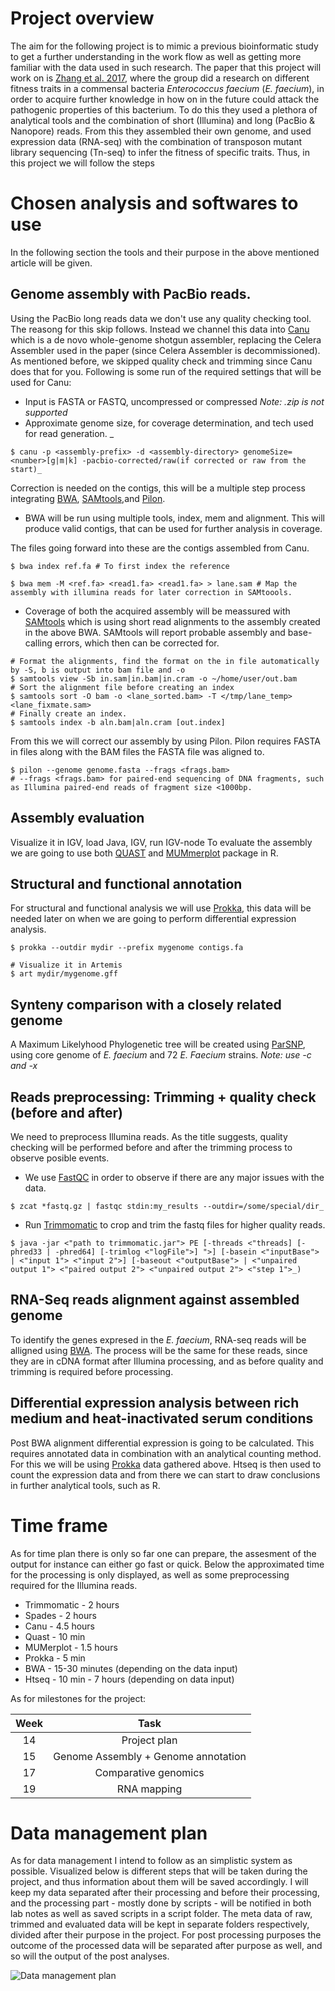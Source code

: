 # Project overview
The aim for the following project is to mimic a previous bioinformatic study to get a further understanding in the work flow as well as getting more familiar with the data used in such research. The paper that this project will work on is [Zhang et al. 2017](https://bmcgenomics.biomedcentral.com/articles/10.1186/s12864-017-4299-9), where the group did a research on different fitness traits in a commensal bacteria *Enterococcus faecium* (*E. faecium*), in order to acquire further knowledge in how on in the future could attack the pathogenic properties of this bacterium. To do this they used a plethora of analytical tools and the combination of short (Illumina) and long (PacBio & Nanopore) reads. From this they assembled their own genome, and used expression data (RNA-seq) with the combination of transposon mutant library sequencing (Tn-seq) to infer the fitness of specific traits. Thus, in this project we will follow the steps 

# Chosen analysis and softwares to use
In the following section the tools and their purpose in the above mentioned article will be given.

## Genome assembly with PacBio reads.
Using the PacBio long reads data we don't use any quality checking tool. The reasong for this skip follows. Instead we channel this data into [Canu](https://canu.readthedocs.io/en/latest/) which is a de novo whole-genome shotgun assembler, replacing the Celera Assembler used in the paper (since Celera Assembler is decommissioned). As mentioned before, we skipped quality check and trimming since Canu does that for you. Following is some run of the required settings that will be used for Canu:
    
- Input is FASTA or FASTQ, uncompressed or compressed _Note: .zip is not supported_
- Approximate genome size, for coverage determination, and tech used for read generation. _

```shell
$ canu -p <assembly-prefix> -d <assembly-directory> genomeSize=<number>[g|m|k] -pacbio-corrected/raw(if corrected or raw from the start)_
```

Correction is needed on the contigs, this will be a multiple step process integrating [BWA](http://bio-bwa.sourceforge.net/), [SAMtools](http://www.htslib.org/),and [Pilon](https://github.com/broadinstitute/pilon/wiki). 

- BWA will be run using multiple tools, index, mem and alignment. This will produce valid contigs, that can be used for further analysis in coverage.

The files going forward into these are the contigs assembled from Canu.

```shell
$ bwa index ref.fa # To first index the reference

$ bwa mem -M <ref.fa> <read1.fa> <read1.fa> > lane.sam # Map the assembly with illumina reads for later correction in SAMtoools.
```

- Coverage of both the acquired assembly will be meassured with [SAMtools](http://www.htslib.org/) which is using short read alignments to the assembly created in the above BWA. SAMtools will report probable assembly and base-calling errors, which then can be corrected for.

```shell
# Format the alignments, find the format on the in file automatically by -S, b is output into bam file and -o
$ samtools view -Sb in.sam|in.bam|in.cram -o ~/home/user/out.bam
# Sort the alignment file before creating an index
$ samtools sort -O bam -o <lane_sorted.bam> -T </tmp/lane_temp> <lane_fixmate.sam>
# Finally create an index. 
$ samtools index -b aln.bam|aln.cram [out.index]
```
From this we will correct our assembly by using Pilon. Pilon requires FASTA in files along with the BAM files the FASTA file was aligned to.

```shell
$ pilon --genome genome.fasta --frags <frags.bam>
# --frags <frags.bam> for paired-end sequencing of DNA fragments, such as Illumina paired-end reads of fragment size <1000bp.
```

## Assembly evaluation
Visualize it in IGV, load Java, IGV, run IGV-node
To evaluate the assembly we are going to use both [QUAST](http://quast.sourceforge.net/) and [MUMmerplot](https://jmonlong.github.io/Hippocamplus/2017/09/19/mummerplots-with-ggplot2/) package in R.

## Structural and functional annotation
For structural and functional analysis we will use [Prokka](http://www.vicbioinformatics.com/software.prokka.shtml), this data will be needed later on when we are going to perform differential expression analysis. 

```shell
$ prokka --outdir mydir --prefix mygenome contigs.fa

# Visualize it in Artemis
$ art mydir/mygenome.gff
```

## Synteny comparison with a closely related genome
A Maximum Likelyhood Phylogenetic tree will be created using [ParSNP](https://harvest.readthedocs.io/en/latest/content/parsnp.html), using core genome of _E. faecium_ and 72 _E. Faecium_ strains. _Note: use -c  and -x_

## Reads preprocessing: Trimming + quality check (before and after)
We need to preprocess Illumina reads. As the title suggests, quality checking will be performed before and after the trimming process to observe posible events. 

   - We use [FastQC](https://www.bioinformatics.babraham.ac.uk/projects/fastqc/) in order to observe if there are any major issues with the data. 

```shell 
$ zcat *fastq.gz | fastqc stdin:my_results --outdir=/some/special/dir_
```

   - Run [Trimmomatic](http://www.usadellab.org/cms/index.php?page=trimmomatic) to crop and trim the fastq files for higher quality reads.

```
$ java -jar <"path to trimmomatic.jar"> PE [-threads <"threads] [-phred33 | -phred64] [-trimlog <"logFile">] ">] [-basein <"inputBase"> | <"input 1"> <"input 2">] [-baseout <"outputBase"> | <"unpaired output 1"> <"paired output 2"> <"unpaired output 2"> <"step 1">_)
```

## RNA-Seq reads alignment against assembled genome
To identify the genes expresed in the _E. faecium_, RNA-seq reads will be alligned using [BWA](http://bio-bwa.sourceforge.net/). The process will be the same for these reads, since they are in cDNA format after Illumina processing, and as before quality and trimming is required before processing. 

## Differential expression analysis between rich medium and heat-inactivated serum conditions
Post BWA alignment differential expression is going to be calculated. This requires annotated data in combination with an analytical counting method. For this we will be using [Prokka](http://www.vicbioinformatics.com/software.prokka.shtml) data gathered above. Htseq is then used to count the expression data and from there we can start to draw conclusions in further analytical tools, such as R. 

# Time frame
As for time plan there is only so far one can prepare, the assesment of the output for instance can either go fast or quick. Below the approximated time for the processing is only displayed, as well as some preprocessing required for the Illumina reads. 

- Trimmomatic - 2 hours
- Spades - 2 hours
- Canu - 4.5 hours
- Quast - 10 min
- MUMerplot - 1.5 hours
- Prokka - 5 min
- BWA - 15-30 minutes (depending on the data input)
- Htseq - 10 min - 7 hours (depending on data input)

As for milestones for the project:

 | Week | Task |
 |:---:|:---:|
 | 14  | Project plan |                       
 | 15  | Genome Assembly + Genome annotation |
 | 17  | Comparative genomics |
 | 19  | RNA mapping |

# Data management plan
As for data management I intend to follow as an simplistic system as possible. Visualized below is different steps that will be taken during the project, and thus information about them will be saved accordingly. I will keep my data separated after their processing and before their processing, and the processing part - mostly done by scripts - will be notified in both lab notes as well as saved scripts in a script folder. The meta data of raw, trimmed and evaluated data will be kept in separate folders respectively, divided after their purpose in the project. For post processing purposes the outcome of the processed data will be separated after purpose as well, and so will the output of the post analyses. 

![Data management plan](https://github.com/kethuth/Genome_Analysis_Karl_Nyren/blob/master/Molecular_Evolution_Project/Figures/data_management.png)
